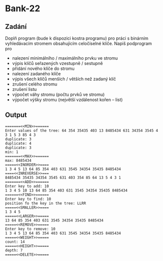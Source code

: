 # Bank-22

## Zadání
Doplň program (bude k dispozici kostra programu) pro práci s binárním vyhledávacím stromem obsahujícím celočíselné klíče. Napiš podprogram pro
- nalezení minimálního / maximálního prvku ve stromu
- výpis klíčů seřazených vzestupně / sestupně
- přidání nového klíče do stromu
- nalezení zadaného klíče
- výpis všech klíčů menších / větších než zadaný klíč
- zrušení celého stromu
- zrušení listu
- výpočet váhy stromu (počtu prvků ve stromu)
- výpočet výšky stromu (největší vzdálenost kořen – list)

## Output
```
=======<<MIN>>======
Enter values of the tree: 64 354 35435 403 13 8485434 631 34354 3545 4 3 1 5 3 85 4 3
duplicate: 3
duplicate: 4
duplicate: 3
min: 1
=======<<MAX>>======
max: 8485434
=====<<INORDER>>====
1 3 4 5 13 64 85 354 403 631 3545 34354 35435 8485434
====<<INREVERSE>>===
8485434 35435 34354 3545 631 403 354 85 64 13 5 4 3 1
=======<<ADD>>======
Enter key to add: 10
1 3 4 5 10 13 64 85 354 403 631 3545 34354 35435 8485434
======<<FIND>>======
Enter key to find: 10
position fo the key in the tree: LLRR
=====<<SMALLER>>====
1 3 4 5
=====<<LARGER>>=====
13 64 85 354 403 631 3545 34354 35435 8485434
=====<<REMOVE>>=====
Enter key to remove: 10
1 3 4 5 13 64 85 354 403 631 3545 34354 35435 8485434
=====<<WEIGHT>>=====
count: 14
=====<<HEIGHT>>=====
depth: 7
=====<<DELETE>>=====
```